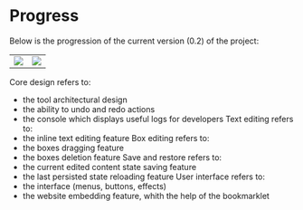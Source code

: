 # Progress #

Below is the progression of the current version (0.2) of the project:

<table>
<tr valign='top'>
<td><img src='http://chart.apis.google.com/chart?cht=bhs&chs=350x100&chtt=lwe+global+progress|goal:+lwe+v.0.3&chco=f9894d,fdd9c6&chbh=20&chxt=t&chxl=0:|0%|100%&chd=t:20|100&nothing=chart.png' /></td>
<td><img src='http://chart.apis.google.com/chart?cht=bhs&chs=350x170&chtt=lwe+detailed+progress&chco=4d89f9,c6d9fd&chbh=20&chxt=y,t&chxl=0:|user+interface|save+and+restore|box+editing|text+editing|core+design|1:|0%|100%&chd=t:75,70,10,50,60|100,100,100,100,100&nothing=chart.png' /></td>
</tr>
</table>

Core design refers to:
  * the tool architectural design
  * the ability to undo and redo actions
  * the console which displays useful logs for developers
Text editing refers to:
  * the inline text editing feature
Box editing refers to:
  * the boxes dragging feature
  * the boxes deletion feature
Save and restore refers to:
  * the current edited content state saving feature
  * the last persisted state reloading feature
User interface refers to:
  * the interface (menus, buttons, effects)
  * the website embedding feature, whith the help of the bookmarklet
